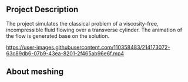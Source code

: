 ## Project Description

The project simulates the classical problem of a viscosity-free, incompressible fluid flowing over a transverse cylinder. The animation of the flow is generated base on the solution.

https://user-images.githubusercontent.com/110358483/214173072-63c89db6-07b9-43ea-8201-2f465ab96e6f.mp4

## About meshing

